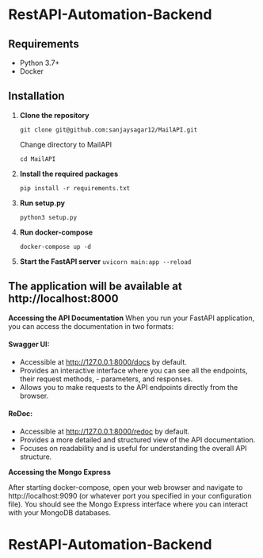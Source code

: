 # RestAPI-Automation-Backend

## Requirements

- Python 3.7+
- Docker

## Installation

1. **Clone the repository**

   `git clone git@github.com:sanjaysagar12/MailAPI.git`

   Change directory to MailAPI

   `cd MailAPI`

2. **Install the required packages**

   `pip install -r requirements.txt`

3. **Run setup.py**

   `python3 setup.py`

4. **Run docker-compose**

   `docker-compose up -d`

5. **Start the FastAPI server**
   `uvicorn main:app --reload`

## The application will be available at http://localhost:8000

**Accessing the API Documentation**
When you run your FastAPI application, you can access the documentation in two formats:

#### Swagger UI:

- Accessible at http://127.0.0.1:8000/docs by default.
- Provides an interactive interface where you can see all the endpoints, their request methods, - parameters, and responses.
- Allows you to make requests to the API endpoints directly from the browser.

#### ReDoc:

- Accessible at http://127.0.0.1:8000/redoc by default.
- Provides a more detailed and structured view of the API documentation.
- Focuses on readability and is useful for understanding the overall API structure.

**Accessing the Mongo Express**

After starting docker-compose, open your web browser and navigate to http://localhost:9090 (or whatever port you specified in your configuration file). You should see the Mongo Express interface where you can interact with your MongoDB databases.

# RestAPI-Automation-Backend
